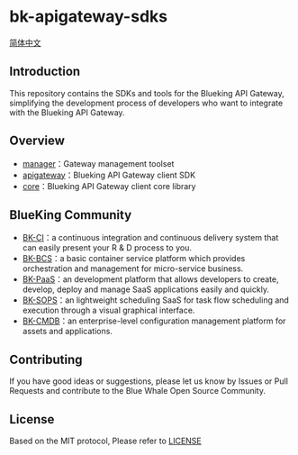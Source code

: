 # bk-apigateway-sdks
[简体中文](README_EN.md)

## Introduction
This repository contains the SDKs and tools for the Blueking API Gateway, simplifying the development process of developers who want to integrate with the Blueking API Gateway.

## Overview
- [manager](manager)：Gateway management toolset
- [apigateway](apigateway)：Blueking API Gateway client SDK
- [core](core)：Blueking API Gateway client core library

## BlueKing Community

- [BK-CI](https://github.com/Tencent/bk-ci)：a continuous integration and continuous delivery system that can easily present your R & D process to you.
- [BK-BCS](https://github.com/Tencent/bk-bcs)：a basic container service platform which provides orchestration and management for micro-service business.
- [BK-PaaS](https://github.com/Tencent/bk-PaaS)：an development platform that allows developers to create, develop, deploy and manage SaaS applications easily and quickly.
- [BK-SOPS](https://github.com/Tencent/bk-sops)：an lightweight scheduling SaaS  for task flow scheduling and execution through a visual graphical interface.
- [BK-CMDB](https://github.com/Tencent/bk-cmdb)：an enterprise-level configuration management platform for assets and applications.

## Contributing

If you have good ideas or suggestions, please let us know by Issues or Pull Requests and contribute to the Blue Whale Open Source Community.

## License

Based on the MIT protocol, Please refer to [LICENSE](LICENSE)
